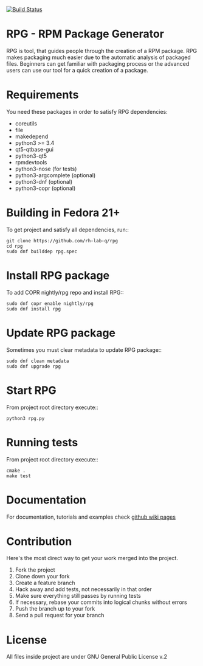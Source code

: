 [![Build Status](https://travis-ci.org/rh-lab-q/rpg.svg?branch=master)](https://travis-ci.org/rh-lab-q/rpg)

RPG - RPM Package Generator
===========================

RPG is tool, that guides people through the creation of a RPM package.
RPG makes packaging much easier due to the automatic analysis of packaged files.
Beginners can get familiar with packaging process or the advanced users can use our tool for a quick creation of a package.


Requirements
============

You need these packages in order to satisfy RPG dependencies:
* coreutils
* file
* makedepend
* python3 >= 3.4
* qt5-qtbase-gui
* python3-qt5
* rpmdevtools
* python3-nose (for tests)
* python3-argcomplete (optional)
* python3-dnf  (optional)
* python3-copr (optional)

Building in Fedora 21+
======================

To get project and satisfy all dependencies, run::

    git clone https://github.com/rh-lab-q/rpg
    cd rpg
    sudo dnf builddep rpg.spec

Install RPG package
===================

To add COPR nightly/rpg repo and install RPG::

    sudo dnf copr enable nightly/rpg
    sudo dnf install rpg

Update RPG package
==================

Sometimes you must clear metadata to update RPG package::

    sudo dnf clean metadata
    sudo dnf upgrade rpg

Start RPG
=========

From project root directory execute::

    python3 rpg.py


Running tests
=============

From project root directory execute::

    cmake .
    make test


Documentation
=============

For documentation, tutorials and examples check [github wiki pages](https://github.com/rh-lab-q/rpg/wiki/)


Contribution
============

Here's the most direct way to get your work merged into the project.

1. Fork the project
2. Clone down your fork
3. Create a feature branch
4. Hack away and add tests, not necessarily in that order
5. Make sure everything still passes by running tests
6. If necessary, rebase your commits into logical chunks without errors
7. Push the branch up to your fork
8. Send a pull request for your branch


License
=======

All files inside project are under GNU General Public License v.2
